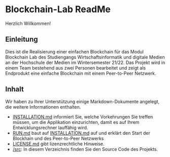 # Blockchain-Lab ReadMe
Herzlich Willkommen!

## Einleitung
Dies ist die Realisierung einer einfachen Blockchain für das Modul Blockchain Lab des Studiengangs
Wirtschaftsinformatik und digitale Medien an der Hochschule der Medien im Wintersemester 21/22. Das Projekt
wird in einem Team bestehend aus zwei Personen bearbeitet und zeigt als Endprodukt eine einfache Blockchain
mit einem Peer-to-Peer Netzwerk.

## Inhalt
Wir haben zu Ihrer Unterstützung einige Markdown-Dokumente angelegt, die weitere Informationen
enthalten.

- [INSTALLATION.md](INSTALLATION.md) informiert Sie, welche Vorkehrungen Sie treffen müssen, 
um die Applikation einzurichten, damit es auf Ihrem Entwicklungsrechner lauffähig wird.
- [RUN.md](RUN.md) baut auf [INSTALLATION.md](INSTALLATION.md) auf und erklärt den Start der
Blockhain und des Peer-to-Peer Netzwerks
- [LICENSE.md](LICENSE.md) gibt lizenzrechtliche Hinweise.
- [/src](/src): In diesem Verzeichnis finden Sie den Source Code des Projekts.
